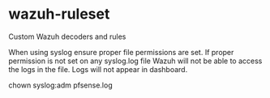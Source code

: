 # wazuh-ruleset
Custom Wazuh decoders and rules


When using syslog ensure proper file permissions are set. If proper permission is not set on any syslog.log file Wazuh will not be able to access the logs in the file. Logs will not appear in dashboard.

chown syslog:adm pfsense.log
